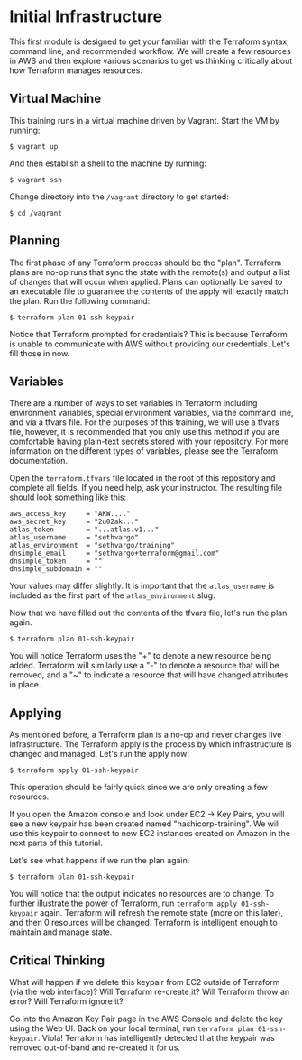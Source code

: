 Initial Infrastructure
======================
This first module is designed to get your familiar with the Terraform syntax,
command line, and recommended workflow. We will create a few resources in AWS
and then explore various scenarios to get us thinking critically about how
Terraform manages resources.

Virtual Machine
---------------
This training runs in a virtual machine driven by Vagrant. Start the VM by
running:

    $ vagrant up

And then establish a shell to the machine by running:

    $ vagrant ssh

Change directory into the `/vagrant` directory to get started:

    $ cd /vagrant

Planning
--------
The first phase of any Terraform process should be the "plan". Terraform plans
are no-op runs that sync the state with the remote(s) and output a list of
changes that will occur when applied. Plans can optionally be saved to an
executable file to guarantee the contents of the apply will exactly match the
plan. Run the following command:

    $ terraform plan 01-ssh-keypair

Notice that Terraform prompted for credentials? This is because Terraform is
unable to communicate with AWS without providing our credentials. Let's fill
those in now.

Variables
---------
There are a number of ways to set variables in Terraform including environment
variables, special environment variables, via the command line, and via a
tfvars file. For the purposes of this training, we will use a tfvars file,
however, it is recommended that you only use this method if you are comfortable
having plain-text secrets stored with your repository. For more information on
the different types of variables, please see the Terraform documentation.

Open the `terraform.tfvars` file located in the root of this repository and
complete all fields. If you need help, ask your instructor. The resulting file
should look something like this:

```
aws_access_key     = "AKW...."
aws_secret_key     = "2u02ak..."
atlas_token        = "...atlas.v1..."
atlas_username     = "sethvargo"
atlas_environment  = "sethvargo/training"
dnsimple_email     = "sethvargo+terraform@gmail.com"
dnsimple_token     = ""
dnsimple_subdomain = ""
```

Your values may differ slightly. It is important that the `atlas_username` is
included as the first part of the `atlas_environment` slug.

Now that we have filled out the contents of the tfvars file, let's run the plan
again.

    $ terraform plan 01-ssh-keypair

You will notice Terraform uses the "+" to denote a new resource being added.
Terraform will similarly use a "-" to denote a resource that will be removed,
and a "~" to indicate a resource that will have changed attributes in place.

Applying
--------
As mentioned before, a Terraform plan is a no-op and never changes live
infrastructure. The Terraform apply is the process by which infrastructure is
changed and managed. Let's run the apply now:

    $ terraform apply 01-ssh-keypair

This operation should be fairly quick since we are only creating a few
resources.

If you open the Amazon console and look under EC2 -> Key Pairs, you will see
a new keypair has been created named "hashicorp-training". We will use this
keypair to connect to new EC2 instances created on Amazon in the next parts
of this tutorial.

Let's see what happens if we run the plan again:

    $ terraform plan 01-ssh-keypair

You will notice that the output indicates no resources are to change. To further
illustrate the power of Terraform, run `terraform apply 01-ssh-keypair` again.
Terraform will refresh the remote state (more on this later), and then 0
resources will be changed. Terraform is intelligent enough to maintain and
manage state.

Critical Thinking
-----------------
What will happen if we delete this keypair from EC2 outside of Terraform (via
the web interface)? Will Terraform re-create it? Will Terraform throw an error?
Will Terraform ignore it?

Go into the Amazon Key Pair page in the AWS Console and delete the key using
the Web UI. Back on your local terminal, run `terraform plan 01-ssh-keypair`.
Viola! Terraform has intelligently detected that the keypair was removed
out-of-band and re-created it for us.
